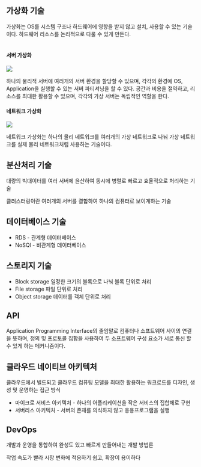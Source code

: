 ## 가상화 기술
가상화는 OS를 시스템 구조나 하드웨어에 영향을 받지 않고 설치, 사용할 수 있는 기술이다. 하드웨어 리소스를 논리적으로 다룰 수 있게 만든다.
<br/><br/>

#### 서버 가상화
![](https://www.redhat.com/cms/managed-files/how-virtualization-works-400x217.png)

하나의 물리적 서버에 여러개의 서버 환경을 할당할 수 있으며, 각각의 환경에 OS, Application을 실행할 수 있는 서버 파티셔닝을 할 수 있다. 공간과 비용을 절약하고, 리소스를 최대한 활용할 수 있으며, 각각의 가상 서버는 독립적인 역할을 한다.

#### 네트워크 가상화
![](https://docs.oracle.com/cd/E26925_01/html/E25835/figures/VNIC-Confij_Single.png)

네트워크 가상화는 하나의 물리 네트워크를 여러개의 가상 네트워크로 나눠 가상 네트워크를 실제 물리 네트워크처럼 사용하는 기술이다.

## 분산처리 기술
대량의 빅대이터를 여러 서버에 윤산하여 동시에 병렬로 빠르고 효율적으로 처리하는 기술

클러스터링이란 여러개의 서버를 결합하여 하나의 컴퓨터로 보이게하는 기술

## 데이터베이스 기술
- RDS - 관계형 데이터베이스
- NoSQl - 비관계형 데이터베이스

## 스토리지 기술
- Block storage
  일정한 크기의 블록으로 나눠 블록 단위로 처리
- File storage
  파일 단위로 처리
- Object storage
  데이터를 객체 단위로 처리


## API
Application Programming Interface의 줄임말로 컴퓨터나 소프트웨어 사이의 연결을 뜻하며, 정의 및 프로토콜 집합을 사용하여 두 소프트웨어 구성 요소가 서로 통신 할 수 있게 하는 메커니즘이다.

## 클라우드 네이티브 아키텍처

클라우드에서 빌드되고 클라우드 컴퓨팅 모델을 최대한 활용하는 워크로드를 디자인, 생성 및 운영하는 접근 방식

- 마이크로 서비스 아키텍처 - 하나의 어플리케이션을 작은 서비스의 집합체로 구현
- 서버리스 아키텍처 - 서버의 존재를 의식하지 않고 응용프로그램을 실행

## DevOps
개발과 운영을 통합하여 완성도 있고 빠르게 만들어내는 개발 방법론

작업 속도가 빨라 시장 변화에 적응하기 쉽고, 확장이 용이하다
<br/><br/><br/><br/><br/><br/>